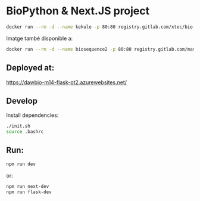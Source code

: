 # BioPython & Next.JS project

```sh
docker run --rm -d --name kekule -p 80:80 registry.gitlab.com/xtec/bio-sequence
```

Imatge també disponible a:
```sh
docker run --rm -d --name biosequence2 -p 80:80 registry.gitlab.com/mamorosdev/m14-uf2-bioseq-2
```

## Deployed at:

https://dawbio-m14-flask-pt2.azurewebsites.net/


## Develop

Install dependencies:

```sh
./init.sh
source .bashrc
```


## Run:

```sh
npm run dev
```

or:

```sh
npm run next-dev
npm run flask-dev
```